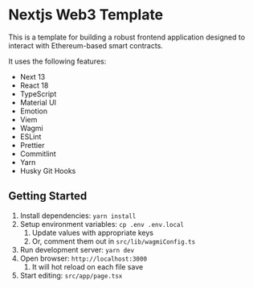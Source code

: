 # Nextjs Web3 Template

This is a template for building a robust frontend application designed to interact with Ethereum-based smart contracts.

It uses the following features:

- Next 13
- React 18
- TypeScript
- Material UI
- Emotion
- Viem
- Wagmi
- ESLint
- Prettier
- Commitlint
- Yarn
- Husky Git Hooks

## Getting Started

1. Install dependencies: `yarn install`
2. Setup environment variables: `cp .env .env.local`
   1. Update values with appropriate keys
   2. Or, comment them out in `src/lib/wagmiConfig.ts`
3. Run development server: `yarn dev`
4. Open browser: `http://localhost:3000`
   1. It will hot reload on each file save
5. Start editing: `src/app/page.tsx`
